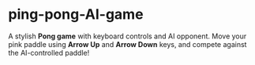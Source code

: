 # ping-pong-AI-game
 A stylish **Pong game** with keyboard controls and AI opponent.   Move your pink paddle using **Arrow Up** and **Arrow Down** keys, and compete against the AI-controlled paddle!
